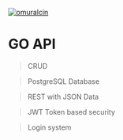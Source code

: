  
<a href="http://omuralcin.com"><img src="http://golang.org/lib/godoc/images/footer-gopher.jpg" title="omuralcin" alt="omuralcin"></a>

<!-- [![FVCproductions](https://avatars1.githubusercontent.com/u/4284691?v=3&s=200)](http://fvcproductions.com) -->



# GO API 

> CRUD 

> PostgreSQL Database

> REST with JSON Data

> JWT Token based security

> Login system
